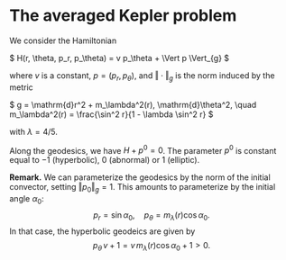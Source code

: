 # The averaged Kepler problem

We consider the Hamiltonian

$
    H(r, \theta, p_r, p_\theta) = v p_\theta + \Vert p \Vert_{g}
$

where $v$ is a constant, $p = (p_r, p_\theta)$, and $\Vert \cdot \Vert_{g}$ is the norm induced by the metric

$
    g = \mathrm{d}r^2 + m_\lambda^2(r)\, \mathrm{d}\theta^2, \quad 
    m_\lambda^2(r) = \frac{\sin^2 r}{1 - \lambda \sin^2 r}
$

with $\lambda = 4/5$.

Along the geodesics, we have $H+p^0 = 0$. The parameter $p^0$ is constant equal to $-1$ (hyperbolic), $0$ (abnormal) or $1$ (elliptic).

**Remark.** We can parameterize the geodesics by the norm of the initial convector, setting $\Vert{p_0}\Vert_g = 1$. 
This amounts to parameterize by the initial angle $\alpha_0$:
$$
    p_r = \sin \alpha_0, \quad p_\theta = m_\lambda(r) \cos \alpha_0.
$$
In that case, the hyperbolic geodeics are given by
$$
    p_\theta\, v + 1 = v\, m_\lambda(r) \cos \alpha_0 + 1 > 0.  
$$
